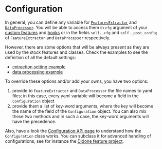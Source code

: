 # Configuration

In general, you can define any variable for
[`FeaturesExtractor`](./API/musif.extract.html#musif.extract.extract.FeaturesExtractor)
and [`DataProcessor`](./API/musif.process.html#musif.process.processor.DataProcessor).
You will be able to access them in `cfg` argument of your [custom
features](/Custom_features.html) and [hooks](./Caching.html#hooks) or in the fields
`self._cfg` and `self._post_config` of `FeatureExtractor` and `DataProcessor`
respectively.

However, there are some options that will be always present as they are used by the
stock features and classes. Check the examples to see the definition of all the default
settings:
* [extraction setting example](./Config_extraction_example.html)
* [data processing example](./Config_postprocess_example.html)

To override these options and/or add your owns, you have two options:
1. provide to `FeatureExtractor` and `DataProcessor` the file names to yaml files; in
   this case, every yaml variable will become a field in the `Configuration`
   object
2. provide them a list of key-word arguments, where the key will become the name of the
   field of the `Configuration` object.
You can also mix these two methods and in such a case, the key-word arguments will have
the precedence.

Also, have a look the [Configuration API page](./API/musif.config.html) to understand how
the `Configuration` class works. You can subclass it for advanced handling of
configurations, see for instance the [Didone feature project](//TODO).

